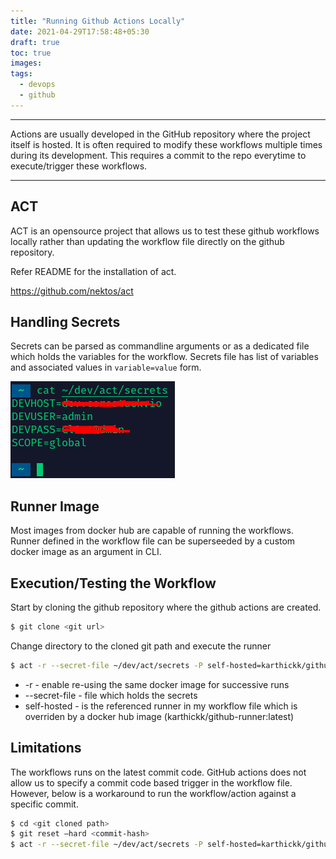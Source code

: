 ```yaml
---
title: "Running Github Actions Locally"
date: 2021-04-29T17:58:48+05:30
draft: true
toc: true
images:
tags:
  - devops
  - github
---
```

---
Actions are usually developed in the GitHub repository where the project itself is hosted. It is often required to modify these workflows multiple times during its development. This requires a commit to the repo everytime to execute/trigger these workflows.

---

## ACT

ACT is an opensource project that allows us to test these github workflows locally rather than updating the workflow file directly on the github repository.

Refer README for the installation of act.

https://github.com/nektos/act

## Handling Secrets

Secrets can be parsed as commandline arguments or as a dedicated file which holds the variables for the workflow. Secrets file has list of variables and associated values in `variable=value` form.

![image-20210429173740422](https://raw.githubusercontent.com/corestackdev/images/main/image-20210429173740422.png)



## Runner Image

Most images from docker hub are capable of running the workflows. Runner defined in the workflow file can be superseeded by a custom docker image as an argument in CLI.

## Execution/Testing the Workflow

Start by cloning the github repository where the github actions are created.

```sh
$ git clone <git url>
```

Change directory to the cloned git path and execute the runner

```sh
$ act -r --secret-file ~/dev/act/secrets -P self-hosted=karthickk/github-runner:latest
```

- -r - enable re-using the same docker image for successive runs
- --secret-file - file which holds the secrets
- self-hosted - is the referenced runner in my workflow file which is overriden by a docker hub image (karthickk/github-runner:latest)

## Limitations

The workflows runs on the latest commit code. GitHub actions does not allow us to specify a commit code based trigger in the workflow file. However, below is a workaround to run the workflow/action against a  specific commit.

```sh
$ cd <git cloned path>
$ git reset –hard <commit-hash>
$ act -r --secret-file ~/dev/act/secrets -P self-hosted=karthickk/github-runner:latest
```
